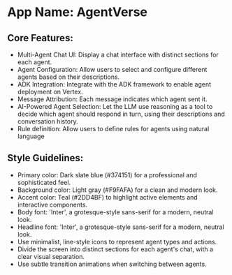 # **App Name**: AgentVerse

## Core Features:

- Multi-Agent Chat UI: Display a chat interface with distinct sections for each agent.
- Agent Configuration: Allow users to select and configure different agents based on their descriptions.
- ADK Integration: Integrate with the ADK framework to enable agent deployment on Vertex.
- Message Attribution: Each message indicates which agent sent it.
- AI-Powered Agent Selection: Let the LLM use reasoning as a tool to decide which agent should respond in turn, using their descriptions and conversation history.
- Rule definition: Allow users to define rules for agents using natural language

## Style Guidelines:

- Primary color: Dark slate blue (#374151) for a professional and sophisticated feel.
- Background color: Light gray (#F9FAFA) for a clean and modern look.
- Accent color: Teal (#2DD4BF) to highlight active elements and interactive components.
- Body font: 'Inter', a grotesque-style sans-serif for a modern, neutral look.
- Headline font: 'Inter', a grotesque-style sans-serif for a modern, neutral look.
- Use minimalist, line-style icons to represent agent types and actions.
- Divide the screen into distinct sections for each agent's chat, with a clear visual separation.
- Use subtle transition animations when switching between agents.
